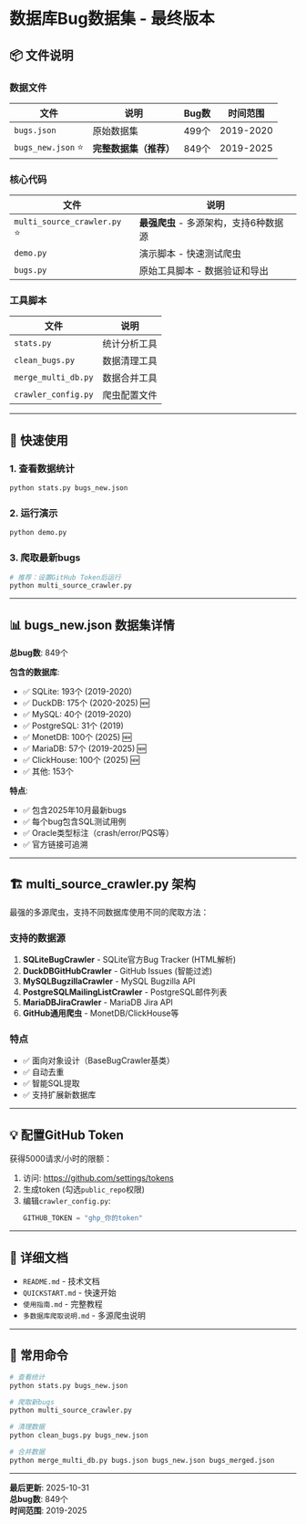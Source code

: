 # 数据库Bug数据集 - 最终版本

## 📦 文件说明

### 数据文件

| 文件 | 说明 | Bug数 | 时间范围 |
|------|------|-------|----------|
| `bugs.json` | 原始数据集 | 499个 | 2019-2020 |
| `bugs_new.json` ⭐ | **完整数据集（推荐）** | 849个 | 2019-2025 |

### 核心代码

| 文件 | 说明 |
|------|------|
| `multi_source_crawler.py` ⭐ | **最强爬虫** - 多源架构，支持6种数据源 |
| `demo.py` | 演示脚本 - 快速测试爬虫 |
| `bugs.py` | 原始工具脚本 - 数据验证和导出 |

### 工具脚本

| 文件 | 说明 |
|------|------|
| `stats.py` | 统计分析工具 |
| `clean_bugs.py` | 数据清理工具 |
| `merge_multi_db.py` | 数据合并工具 |
| `crawler_config.py` | 爬虫配置文件 |

---

## 🚀 快速使用

### 1. 查看数据统计

```bash
python stats.py bugs_new.json
```

### 2. 运行演示

```bash
python demo.py
```

### 3. 爬取最新bugs

```bash
# 推荐：设置GitHub Token后运行
python multi_source_crawler.py
```

---

## 📊 bugs_new.json 数据集详情

**总bug数**: 849个

**包含的数据库**:
- ✅ SQLite: 193个 (2019-2020)
- ✅ DuckDB: 175个 (2020-2025) 🆕
- ✅ MySQL: 40个 (2019-2020)
- ✅ PostgreSQL: 31个 (2019)
- ✅ MonetDB: 100个 (2025) 🆕
- ✅ MariaDB: 57个 (2019-2025) 🆕
- ✅ ClickHouse: 100个 (2025) 🆕
- ✅ 其他: 153个

**特点**:
- ✅ 包含2025年10月最新bugs
- ✅ 每个bug包含SQL测试用例
- ✅ Oracle类型标注（crash/error/PQS等）
- ✅ 官方链接可追溯

---

## 🏗️ multi_source_crawler.py 架构

最强的多源爬虫，支持不同数据库使用不同的爬取方法：

### 支持的数据源

1. **SQLiteBugCrawler** - SQLite官方Bug Tracker (HTML解析)
2. **DuckDBGitHubCrawler** - GitHub Issues (智能过滤)
3. **MySQLBugzillaCrawler** - MySQL Bugzilla API
4. **PostgreSQLMailingListCrawler** - PostgreSQL邮件列表
5. **MariaDBJiraCrawler** - MariaDB Jira API
6. **GitHub通用爬虫** - MonetDB/ClickHouse等

### 特点

- ✅ 面向对象设计（BaseBugCrawler基类）
- ✅ 自动去重
- ✅ 智能SQL提取
- ✅ 支持扩展新数据库

---

## 💡 配置GitHub Token

获得5000请求/小时的限额：

1. 访问: https://github.com/settings/tokens
2. 生成token (勾选`public_repo`权限)
3. 编辑`crawler_config.py`:
   ```python
   GITHUB_TOKEN = "ghp_你的token"
   ```

---

## 📖 详细文档

- `README.md` - 技术文档
- `QUICKSTART.md` - 快速开始
- `使用指南.md` - 完整教程
- `多数据库爬取说明.md` - 多源爬虫说明

---

## 🎯 常用命令

```bash
# 查看统计
python stats.py bugs_new.json

# 爬取新bugs
python multi_source_crawler.py

# 清理数据
python clean_bugs.py bugs_new.json

# 合并数据
python merge_multi_db.py bugs.json bugs_new.json bugs_merged.json
```

---

**最后更新**: 2025-10-31  
**总bug数**: 849个  
**时间范围**: 2019-2025

